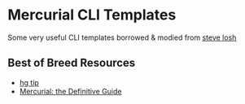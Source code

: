 # Mercurial CLI Templates

Some very useful CLI templates borrowed & modied from [steve losh](http://stevelosh.com/)

## Best of Breed Resources

* [hg tip](http://hgtip.com/)
* [Mercurial: the Definitive Guide](http://hgbook.red-bean.com/read/)
